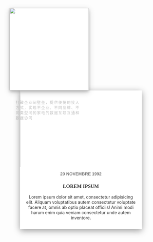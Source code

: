 <style>
.g-card img {
    width: 100%;
}
.g-card{
    height: 270px;
    width: 260px;
    background-color: white;
    box-shadow: 0 4px 8px 0 rgba(0, 0, 0, 0.2), 0 6px 20px 0 rgba(0, 0, 0, 0.19);
    border-radius: 4px;
    display: inline-block;
    margin-left: 18px;
    vertical-align: top;
}
.g-card span {
    font-size: 12px;
    color: #BFBFBF;
    display: block;
    letter-spacing: 2px;
    padding: 30px 20px;
}

.card {
    width:400px;
    margin:0px auto;
    background-color:white;
    box-shadow:0px 5px 20px #999;
}
.card a {
    color:#333;
    text-decoration:none;
}
.card:hover .card-image img {
    width:160%;
    filter:grayscale(0);
}
.card-image {
    height:250px;
    position:relative;
    overflow:hidden;
}
.card-image img {
    width:150%;
    position:absolute;
    top:50%;
    left:50%;
    transform:translate(-50%, -50%);
    filter:grayscale(1);
    transition-property:filter width;
    transition-duration:.3s;
    transition-timing-function:ease;
}
.card-body {
    text-align:center;
    padding: 15px 20px;
    box-sizing: border-box;
}
.card-date {
    font-family: 'Source Sans Pro', sans-serif;
}
.card-title, .card-excerpt {
    font-family: 'Playfair Display', serif;
}
.card-date, .card-title {
    text-align:center;
    text-transform:uppercase;
    font-weight: bold;
}
.card-date, .card-excerpt {
    color: #777;
}
</style>

<div class="g-card">
    <img  src="https://lition.online/posts/1b7797d3/1.webp" alt=""/>
    <div>
        <span>打破企业间壁垒，提供便捷的接入方式，实现不企业，不同品牌、不同类型间的家电的数据互联互通和数据协同</span>
    </div>
</div>

<div class="card">
    <a href="#.">
        <div class="card-image">
            <img src="http://www.loveo.cc/wp-content/uploads/2017/02/card-image.jpg"
            alt="Orange" />
        </div>
        <div class="card-body">
            <div class="card-date">
                <time>
                    20 Novembre 1992
                </time>
            </div>
            <div class="card-title">
                <h3>
                    Lorem Ipsum
                </h3>
            </div>
            <div class="card-exceprt">
                <p>
                    Lorem ipsum dolor sit amet, consectetur adipisicing elit. Aliquam voluptatibus
                    autem consectetur voluptate facere at, omnis ab optio placeat officiis!
                    Animi modi harum enim quia veniam consectetur unde autem inventore.
                </p>
            </div>
        </div>
    </a>
</div>